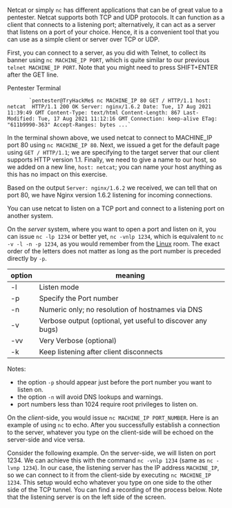 Netcat or simply `nc` has different applications that can be of great value to a pentester. Netcat supports both TCP and UDP protocols. It can function as a client that connects to a listening port; alternatively, it can act as a server that listens on a port of your choice. Hence, it is a convenient tool that you can use as a simple client or server over TCP or UDP.

First, you can connect to a server, as you did with Telnet, to collect its banner using `nc MACHINE_IP PORT`, which is quite similar to our previous `telnet MACHINE_IP PORT`. Note that you might need to press SHIFT+ENTER after the GET line.

Pentester Terminal

           `pentester@TryHackMe$ nc MACHINE_IP 80 GET / HTTP/1.1 host: netcat  HTTP/1.1 200 OK Server: nginx/1.6.2 Date: Tue, 17 Aug 2021 11:39:49 GMT Content-Type: text/html Content-Length: 867 Last-Modified: Tue, 17 Aug 2021 11:12:16 GMT Connection: keep-alive ETag: "611b9990-363" Accept-Ranges: bytes ...`
        

In the terminal shown above, we used netcat to connect to MACHINE_IP port 80 using `nc MACHINE_IP 80`. Next, we issued a get for the default page using `GET / HTTP/1.1`; we are specifying to the target server that our client supports HTTP version 1.1. Finally, we need to give a name to our host, so we added on a new line, `host: netcat`; you can name your host anything as this has no impact on this exercise.

Based on the output `Server: nginx/1.6.2` we received, we can tell that on port 80, we have Nginx version 1.6.2 listening for incoming connections.

You can use netcat to listen on a TCP port and connect to a listening port on another system.

On the _server_ system, where you want to open a port and listen on it, you can issue `nc -lp 1234` or better yet, `nc -vnlp 1234`, which is equivalent to `nc -v -l -n -p 1234`, as you would remember from the [Linux](https://tryhackme.com/module/linux-fundamentals) room. The exact order of the letters does not matter as long as the port number is preceded directly by `-p`.

|option|meaning|
|---|---|
|-l|Listen mode|
|-p|Specify the Port number|
|-n|Numeric only; no resolution of hostnames via DNS|
|-v|Verbose output (optional, yet useful to discover any bugs)|
|-vv|Very Verbose (optional)|
|-k|Keep listening after client disconnects|

Notes:

- the option `-p` should appear just before the port number you want to listen on.
- the option `-n` will avoid DNS lookups and warnings.
- port numbers less than 1024 require root privileges to listen on.

On the _client_-side, you would issue `nc MACHINE_IP PORT_NUMBER`. Here is an example of using `nc` to echo. After you successfully establish a connection to the server, whatever you type on the client-side will be echoed on the server-side and vice versa.

Consider the following example. On the server-side, we will listen on port 1234. We can achieve this with the command `nc -vnlp 1234` (same as `nc -lvnp 1234`). In our case, the listening server has the IP address `MACHINE_IP`, so we can connect to it from the client-side by executing `nc MACHINE_IP 1234`. This setup would echo whatever you type on one side to the other side of the TCP tunnel. You can find a recording of the process below. Note that the listening server is on the left side of the screen.